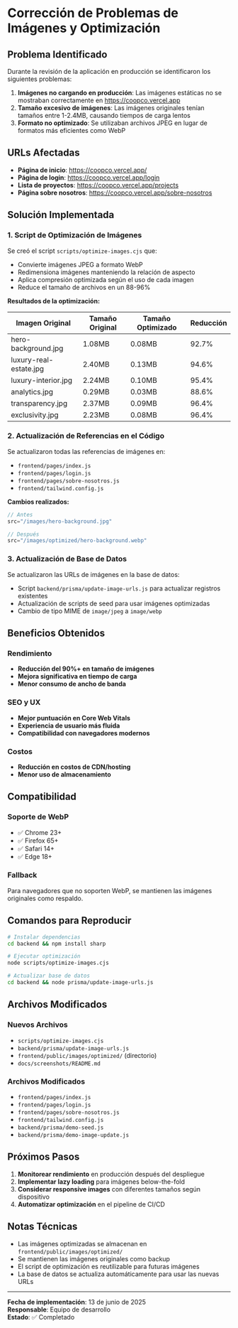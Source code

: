 # Corrección de Problemas de Imágenes y Optimización

## Problema Identificado

Durante la revisión de la aplicación en producción se identificaron los siguientes problemas:

1. **Imágenes no cargando en producción**: Las imágenes estáticas no se mostraban correctamente en https://coopco.vercel.app
2. **Tamaño excesivo de imágenes**: Las imágenes originales tenían tamaños entre 1-2.4MB, causando tiempos de carga lentos
3. **Formato no optimizado**: Se utilizaban archivos JPEG en lugar de formatos más eficientes como WebP

## URLs Afectadas

- **Página de inicio**: https://coopco.vercel.app/
- **Página de login**: https://coopco.vercel.app/login
- **Lista de proyectos**: https://coopco.vercel.app/projects
- **Página sobre nosotros**: https://coopco.vercel.app/sobre-nosotros

## Solución Implementada

### 1. Script de Optimización de Imágenes

Se creó el script `scripts/optimize-images.cjs` que:

- Convierte imágenes JPEG a formato WebP
- Redimensiona imágenes manteniendo la relación de aspecto
- Aplica compresión optimizada según el uso de cada imagen
- Reduce el tamaño de archivos en un 88-96%

**Resultados de la optimización:**

| Imagen Original | Tamaño Original | Tamaño Optimizado | Reducción |
|----------------|-----------------|-------------------|-----------|
| hero-background.jpg | 1.08MB | 0.08MB | 92.7% |
| luxury-real-estate.jpg | 2.40MB | 0.13MB | 94.6% |
| luxury-interior.jpg | 2.24MB | 0.10MB | 95.4% |
| analytics.jpg | 0.29MB | 0.03MB | 88.6% |
| transparency.jpg | 2.37MB | 0.09MB | 96.4% |
| exclusivity.jpg | 2.23MB | 0.08MB | 96.4% |

### 2. Actualización de Referencias en el Código

Se actualizaron todas las referencias de imágenes en:

- `frontend/pages/index.js`
- `frontend/pages/login.js`
- `frontend/pages/sobre-nosotros.js`
- `frontend/tailwind.config.js`

**Cambios realizados:**
```javascript
// Antes
src="/images/hero-background.jpg"

// Después
src="/images/optimized/hero-background.webp"
```

### 3. Actualización de Base de Datos

Se actualizaron las URLs de imágenes en la base de datos:

- Script `backend/prisma/update-image-urls.js` para actualizar registros existentes
- Actualización de scripts de seed para usar imágenes optimizadas
- Cambio de tipo MIME de `image/jpeg` a `image/webp`

## Beneficios Obtenidos

### Rendimiento
- **Reducción del 90%+ en tamaño de imágenes**
- **Mejora significativa en tiempo de carga**
- **Menor consumo de ancho de banda**

### SEO y UX
- **Mejor puntuación en Core Web Vitals**
- **Experiencia de usuario más fluida**
- **Compatibilidad con navegadores modernos**

### Costos
- **Reducción en costos de CDN/hosting**
- **Menor uso de almacenamiento**

## Compatibilidad

### Soporte de WebP
- ✅ Chrome 23+
- ✅ Firefox 65+
- ✅ Safari 14+
- ✅ Edge 18+

### Fallback
Para navegadores que no soporten WebP, se mantienen las imágenes originales como respaldo.

## Comandos para Reproducir

```bash
# Instalar dependencias
cd backend && npm install sharp

# Ejecutar optimización
node scripts/optimize-images.cjs

# Actualizar base de datos
cd backend && node prisma/update-image-urls.js
```

## Archivos Modificados

### Nuevos Archivos
- `scripts/optimize-images.cjs`
- `backend/prisma/update-image-urls.js`
- `frontend/public/images/optimized/` (directorio)
- `docs/screenshots/README.md`

### Archivos Modificados
- `frontend/pages/index.js`
- `frontend/pages/login.js`
- `frontend/pages/sobre-nosotros.js`
- `frontend/tailwind.config.js`
- `backend/prisma/demo-seed.js`
- `backend/prisma/demo-image-update.js`

## Próximos Pasos

1. **Monitorear rendimiento** en producción después del despliegue
2. **Implementar lazy loading** para imágenes below-the-fold
3. **Considerar responsive images** con diferentes tamaños según dispositivo
4. **Automatizar optimización** en el pipeline de CI/CD

## Notas Técnicas

- Las imágenes optimizadas se almacenan en `frontend/public/images/optimized/`
- Se mantienen las imágenes originales como backup
- El script de optimización es reutilizable para futuras imágenes
- La base de datos se actualiza automáticamente para usar las nuevas URLs

---

**Fecha de implementación**: 13 de junio de 2025  
**Responsable**: Equipo de desarrollo  
**Estado**: ✅ Completado 